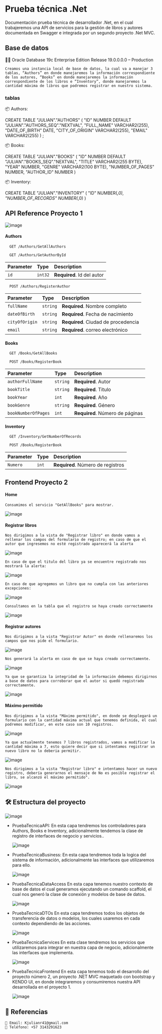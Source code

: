 
# Prueba técnica .Net

Documentación prueba técnica de desarrollador .Net, en el cual trabajeremos una API de servicios para la gestión de libros y autores documentada en Swagger e integrada por un segundo proyecto .Net MVC.
## Base de datos
👩‍💻 	Oracle Database 19c Enterprise Edition Release 19.0.0.0.0 – Production

	Creamos una instancia local de base de datos, la cual va a manejar 3 tablas, “Authors” en donde manejaremos la información correspondiente de los autores, “Books” en donde manejaremos la información correspondiente de los libros e “Inventory”, donde manejaremos la cantidad máxima de libros que podremos registrar en nuestro sistema.
### tablas
📦 Authors: 

CREATE TABLE "JULIAN"."AUTHORS" 
   (	"ID" NUMBER DEFAULT "JULIAN"."AUTHORS_SEQ"."NEXTVAL", 
	"FULL_NAME" VARCHAR2(255), 
	"DATE_OF_BIRTH" DATE, 
	"CITY_OF_ORIGIN" VARCHAR2(255), 
	"EMAIL" VARCHAR2(255)
   ) ;

📦 Books: 

CREATE TABLE "JULIAN"."BOOKS"
 (	"ID" NUMBER DEFAULT "JULIAN"."BOOKS_SEQ"."NEXTVAL", 
"TITLE" VARCHAR2(255 BYTE), 
"YEAR" NUMBER, 
"GENRE" VARCHAR2(100 BYTE), 
"NUMBER_OF_PAGES" NUMBER, 
"AUTHOR_ID" NUMBER
)

📦 Inventory: 

CREATE TABLE "JULIAN"."INVENTORY"
 (	"ID" NUMBER(*,0), 
"NUMBER_OF_RECORDS" NUMBER(*,0)
)






## API Reference Proyecto 1
![image](https://github.com/KevinArias02610/PruebaTecnica/assets/51764533/8a91b58b-8351-4370-87bc-98d4352b96be)

#### Authors

```http
  GET /Authors/GetAllAuthors
```
```http
  GET /Authors/GetAuthorById
```
| Parameter | Type     | Description                |
| :-------- | :------- | :------------------------- |
| `id` | `int32` | **Required**. Id del autor |

```http
  POST /Authors/RegisterAuthor
```
| Parameter | Type     | Description                |
| :-------- | :------- | :------------------------- |
| `fullName` | `string` | **Required**. Nombre completo |
| `dateOfBirth` | `string` | **Required**. Fecha de nacimiento |
| `cityOfOrigin` | `string` | **Required**. Ciudad de procedencia |
| `email` | `string` | **Required**. correo electrónico |

#### Books

```http
  GET /Books/GetAllBooks
```

```http
  POST /Books/RegisterBook
```
| Parameter | Type     | Description                |
| :-------- | :------- | :------------------------- |
| `authorFullName` | `string` | **Required**. Autor |
| `bookTitle` | `string` | **Required**. Titulo |
| `bookYear` | `int` | **Required**. Año |
| `bookGenre` | `string` | **Required**. Género |
| `bookNumberOfPages` | `int` | **Required**. Número de páginas |

#### Inventory

```http
  GET /Inventory/GetNumberOfRecords
```
```http
  POST /Books/RegisterBook
```
| Parameter | Type     | Description                |
| :-------- | :------- | :------------------------- |
| `Numero` | `int` | **Required**. Número de registros |

## Frontend Proyecto 2

#### Home

	Consumimos el servicio "GetAllBooks" para mostrar.
![image](https://github.com/KevinArias02610/PruebaTecnica/assets/51764533/b3d9de15-641f-48b4-9bb0-71c0b4438bab)
#### Registrar libros
	Nos dirigimos a la vista de "Registrar libro" en donde vamos a rellenar los campos del formulario de registro; en caso de que el autor que ingresemos no esté registrado aparecerá la alerta
 ![image](https://github.com/KevinArias02610/PruebaTecnica/assets/51764533/0cedee4a-1d61-431f-9e77-73c9e1603ef0)

 	En caso de que el titulo del libro ya se encuentre registrado nos mostrará la alerta:
  ![image](https://github.com/KevinArias02610/PruebaTecnica/assets/51764533/55296e60-4afd-467c-b3b7-ac9d21b3d036)
  
	En caso de que agregemos un libro que no cumpla con las anteriores excepciones:
  ![image](https://github.com/KevinArias02610/PruebaTecnica/assets/51764533/99ec5a18-7326-41ec-b906-b5ca08227cc1)

	Consultamos en la tabla que el registro se haya creado correctamente
  ![image](https://github.com/KevinArias02610/PruebaTecnica/assets/51764533/83175c6a-f700-47ba-a565-2f65b04cf5c4)
  
#### Registrar autores
	Nos dirigimos a la vista "Registrar Autor" en donde rellenaremos los campos que nos pide el formulario.
  ![image](https://github.com/KevinArias02610/PruebaTecnica/assets/51764533/c3a6d69c-3adf-406e-bd86-0d8a6e9aca4a)

	Nos generará la alerta en caso de que se haya creado correctamente.
  ![image](https://github.com/KevinArias02610/PruebaTecnica/assets/51764533/168c84e3-9416-4df7-a0b4-cac564051a2a)

	Ya que se garantiza la integridad de la información debemos dirigirnos a base de datos para corroborar que el autor si quedó registrado correctamente.
  ![image](https://github.com/KevinArias02610/PruebaTecnica/assets/51764533/b73e4cf4-7890-4a9f-aa99-27cacc3003f2)

#### Máximo permitido
	Nos dirigimos a la vista "Máximo permitido", en donde se desplegará un formulario con la cantidad máxima actual que tenemos definida, el cual podremos modificar, en este caso son 10 registros.
 ![image](https://github.com/KevinArias02610/PruebaTecnica/assets/51764533/ebb47f05-8cf5-48e9-822d-3d0b84754583)

	Ya que actualmente tenemos 7 libros registrados, vamos a modificar la cantidad máxima a 7, esto quiere decir que si intentamos registrar un nuevo libro no lo deberia permitir.
 ![image](https://github.com/KevinArias02610/PruebaTecnica/assets/51764533/b371d213-9080-48dd-ab51-8660f5f60dc0)

	Nos dirigimos a la vista "Registrar libro" e intentamos hacer un nuevo registro, debería generarnos el mensaje de No es posible registrar el libro, se alcanzó el máximo permitido".
 ![image](https://github.com/KevinArias02610/PruebaTecnica/assets/51764533/8aa3ffbf-d7dd-42b7-b63e-f7d6efc8a64c)


## 🛠 Estructura del proyecto
![image](https://github.com/KevinArias02610/PruebaTecnica/assets/51764533/beb62515-d17e-43d1-96d8-103b7b7554a4)

- PruebaTecnicaAPI: 
	En esta capa tendremos los controladores para Authors, Books e Inventory, adicionalmente tendemos la clase de registro de interfaces de negocio y servicios..

  ![image](https://github.com/KevinArias02610/PruebaTecnica/assets/51764533/a85b4129-0cbe-48a2-9ef0-0ce1b468648b)


- PruebaTecnicaBusiness:
  En esta capa tendremos toda la logica del sistema de información, adicionalmente las interfaces que utilizaremos para ello.

  ![image](https://github.com/KevinArias02610/PruebaTecnica/assets/51764533/0076ddd2-fe87-4b2d-9679-05e71c2c1a90)

- PruebaTecnicaDataAccess
  En esta capa tenemos nuestro contexto de base de datos el cual generamos ejecutando un comando scaffold, el cual nos generó la clase de conexión y modelos de base de datos.

  ![image](https://github.com/KevinArias02610/PruebaTecnica/assets/51764533/dfffe243-408b-48ac-b614-63767622dac6)

- PruebaTecnicaDTOs
  En esta capa tendremos todos los objetos de transferencia de datos o modelos, los cuales usaremos en cada contexto dependiendo de las acciones.
  
  ![image](https://github.com/KevinArias02610/PruebaTecnica/assets/51764533/fa50c714-1502-4f77-981f-e40cd951a7e4)

- PruebaTecnicaServices
  En esta clase tendremos los servicios que utilizaremos para integrar en nuestra capa de negocio, adicionalmente las interfaces que implementa.

  ![image](https://github.com/KevinArias02610/PruebaTecnica/assets/51764533/841e44f7-c994-4969-a172-1dea59ebe09b)

- PruebaTecnicaFrontend
  En esta capa tenemos todo el desarrollo del proyecto número 2, un proyecto .NET MVC maquetado con bootstrap y KENDO UI, en donde integraremos y consumiremos nuestra API desarrollada en el proyecto 1.
  
  ![image](https://github.com/KevinArias02610/PruebaTecnica/assets/51764533/28eaf2d7-f4ed-4716-b15a-bc94774b5148)

## 🚀 Referencias

	📧 Email: Kjulianr41@gmail.com
	📲 Teléfono: +57 3143291623
